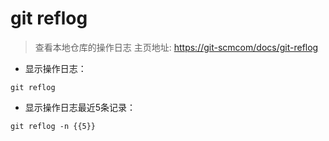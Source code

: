 # git reflog

> 查看本地仓库的操作日志
> 主页地址: <https://git-scmcom/docs/git-reflog>

- 显示操作日志：

`git reflog`

- 显示操作日志最近5条记录：

`git reflog -n {{5}}`

[#]: contributors: ([李峰])